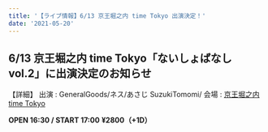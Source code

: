 ```yaml
---
title: '【ライブ情報】6/13 京王堀之内 time Tokyo 出演決定！'
date: '2021-05-20'
---
```


## 6/13 京王堀之内 time Tokyo「ないしょばなし vol.2」に出演決定のお知らせ

【詳細】
出演 : GeneralGoods/ネス/あさじ SuzukiTomomi/
会場 : [京王堀之内 time Tokyo](https://time-tokyo.com/)

**OPEN 16:30 / START 17:00**
**¥2800（+1D）**
